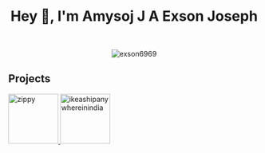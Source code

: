 <h1 align="center">Hey 👋, I'm Amysoj J A Exson Joseph</h1>
<br>

<p  align="center"><img src="https://github-readme-streak-stats.herokuapp.com/?user=exson6969&" alt="exson6969" /></p>

## Projects
<a href="https://zippy.codebit.in/" >
  <img alt="zippy" height="100px" width="100px" src="https://zippy.codebit.in/logo.png" />
</a>

<a href="https://www.ikeashipanywhereinindia.com" >
  <img   alt="ikeashipanywhereinindia" height="100px" width="100px" src="https://www.ikeashipanywhereinindia.com/logo.svg" />
</a>
